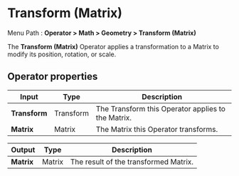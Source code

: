 # Transform (Matrix)

Menu Path : **Operator > Math > Geometry > Transform (Matrix)**

The **Transform (Matrix)** Operator applies a transformation to a Matrix to modify its position, rotation, or scale.

## Operator properties

| **Input**     | **Type**  | **Description**                                    |
| ------------- | --------- | -------------------------------------------------- |
| **Transform** | Transform | The Transform this Operator applies to the Matrix. |
| **Matrix**    | Matrix    | The Matrix this Operator transforms.               |

| **Output** | **Type** | **Description**                       |
| ---------- | -------- | ------------------------------------- |
| **Matrix** | Matrix   | The result of the transformed Matrix. |